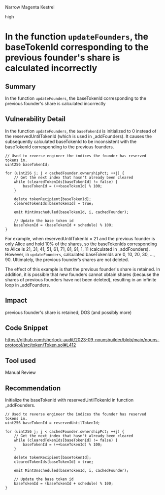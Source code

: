 Narrow Magenta Kestrel

high

# In the function `updateFounders`, the baseTokenId corresponding to the previous founder's share is calculated incorrectly

## Summary

In the function `updateFounders`, the baseTokenId corresponding to the previous founder's share is calculated incorrectly

## Vulnerability Detail

In the function `updateFounders`,  the `baseTokenId` is initialized to 0 instead of the reservedUntilTokenId (which is used in _addFounders). It causes the subsequently calculated baseTokenId to be inconsistent with the baseTokenId corresponding to the previous founders.

```solidity
// Used to reverse engineer the indices the founder has reserved tokens in.
uint256 baseTokenId;

for (uint256 j; j < cachedFounder.ownershipPct; ++j) {
    // Get the next index that hasn't already been cleared
    while (clearedTokenIds[baseTokenId] != false) {
        baseTokenId = (++baseTokenId) % 100;
    }

    delete tokenRecipient[baseTokenId];
    clearedTokenIds[baseTokenId] = true;

    emit MintUnscheduled(baseTokenId, i, cachedFounder);

    // Update the base token id
    baseTokenId = (baseTokenId + schedule) % 100;
}
```

For example, when reservedUntilTokenId = 21 and the previous founder is only Alice and hold 10% of the shares, so the baseTokenIds corresponding to Alice is 21, 31, 41, 51, 61, 71, 81, 91, 1, 11 (calculated in _addFounders). However, in `updateFounders`, calculated baseTokenIds are 0, 10, 20, 30, …, 90. Ultimately, the previous founder’s shares are not deleted.

The effect of this example is that the previous founder's share is retained. In addition, it is possible that new founders cannot obtain shares (because the shares of previous founders have not been deleted), resulting in an infinite loop in _addFounders.

## Impact

previous founder's share is retained, DOS (and possibly more)

## Code Snippet

https://github.com/sherlock-audit/2023-09-nounsbuilder/blob/main/nouns-protocol/src/token/Token.sol#L412

## Tool used

Manual Review

## Recommendation

Initialize the baseTokenId with reservedUntilTokenId in function _addFounders.

```solidity
// Used to reverse engineer the indices the founder has reserved tokens in.
uint256 baseTokenId = reservedUntilTokenId;

for (uint256 j; j < cachedFounder.ownershipPct; ++j) {
    // Get the next index that hasn't already been cleared
    while (clearedTokenIds[baseTokenId] != false) {
        baseTokenId = (++baseTokenId) % 100;
    }

    delete tokenRecipient[baseTokenId];
    clearedTokenIds[baseTokenId] = true;

    emit MintUnscheduled(baseTokenId, i, cachedFounder);

    // Update the base token id
    baseTokenId = (baseTokenId + schedule) % 100;
}
```